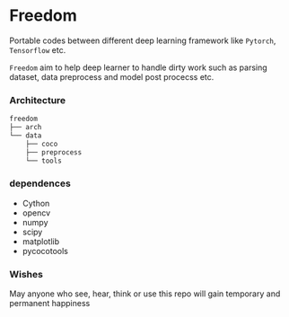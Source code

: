 # Freedom
Portable codes between different deep learning framework like `Pytorch`, `Tensorflow` etc.

`Freedom` aim to help deep learner to handle dirty work such as parsing dataset, data preprocess and model post procecss etc.


### Architecture
```sh
freedom
├── arch
└── data
    ├── coco
    ├── preprocess
    └── tools
```


### dependences
+ Cython
+ opencv
+ numpy
+ scipy
+ matplotlib
+ pycocotools

### Wishes
May anyone who see, hear, think or use this repo will gain temporary and permanent happiness